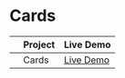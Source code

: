 # Cards


|     | Project           | Live Demo                                                             |
| :-: | ----------------- | --------------------------------------------------------------        |
|     | Cards             | [Live Demo](https://valderlanjs.github.io/Cards/)                     |
